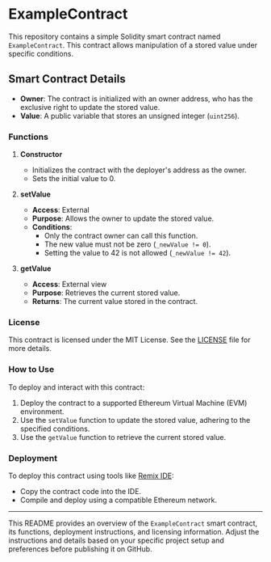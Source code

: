 
# ExampleContract

This repository contains a simple Solidity smart contract named `ExampleContract`. This contract allows manipulation of a stored value under specific conditions.

## Smart Contract Details

- **Owner**: The contract is initialized with an owner address, who has the exclusive right to update the stored value.
- **Value**: A public variable that stores an unsigned integer (`uint256`).

### Functions

1. **Constructor**
   - Initializes the contract with the deployer's address as the owner.
   - Sets the initial value to 0.

2. **setValue**
   - **Access**: External
   - **Purpose**: Allows the owner to update the stored value.
   - **Conditions**:
     - Only the contract owner can call this function.
     - The new value must not be zero (`_newValue != 0`).
     - Setting the value to 42 is not allowed (`_newValue != 42`).

3. **getValue**
   - **Access**: External view
   - **Purpose**: Retrieves the current stored value.
   - **Returns**: The current value stored in the contract.

### License

This contract is licensed under the MIT License. See the [LICENSE](./LICENSE) file for more details.

### How to Use

To deploy and interact with this contract:
1. Deploy the contract to a supported Ethereum Virtual Machine (EVM) environment.
2. Use the `setValue` function to update the stored value, adhering to the specified conditions.
3. Use the `getValue` function to retrieve the current stored value.

### Deployment

To deploy this contract using tools like [Remix IDE](https://remix.ethereum.org/):
- Copy the contract code into the IDE.
- Compile and deploy using a compatible Ethereum network.


---

This README provides an overview of the `ExampleContract` smart contract, its functions, deployment instructions, and licensing information. Adjust the instructions and details based on your specific project setup and preferences before publishing it on GitHub.
